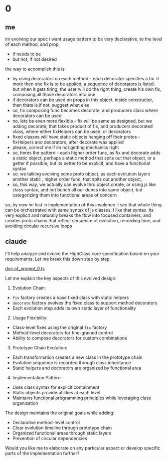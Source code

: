 # 0
## me
im evolving our spec
i want usage pattern to be very declarative, to the level of each method, and prop
- if needs to be
- but not, if not desired

the way to accomplish this is
- by using decorators on each method - each decorator specifies a fix. if more then one fix is to be applied,
a sequence of decorators is listed. but when it gets tiring, the user will do the right thing, create his own fix,
composing all those decorators into one
- if decorators can be used on props in this object, inside constructor, then thats is.if not, suggest what else
- so, fix composing func becomes decorate, and producers class where decorators can be used
- no, lets be even more flexible - fix will be same as designed, but we adding decorate, that takes product of fix,
and producers decorated class, where either fixHelpers can be used, or decorators
- fixed classes will have  static objects hanging off their protos - fixHelpers and decorators, 
after decorate was applied
- please, correct me if im not getting mechanics right
- so, heres the pattern - each higher order func, as fix and decorate adds a static object, perhaps a static method that spits out 
that object, or a getter if possible, but its better to be explicit, and have a functional syntax
- so, we talking evolving some proto object, as each evolution layers another static , nigher order func, 
that spits out another object, 
- so, this way, we actually can evolve thru object.create, or using js like class syntax, and not bunch all our duncs into same object, 
but categorizing them into functional areas of concern

so, by now im lost in implementation of this insolence. i see that whole thing can be orchestrated with same syntax of js classes.
I like that syntax. its very explicit and naturally breaks the flow into focused containers, and creates proto chains that reflect
sequence of evolution, recording time, and avoiding circular recursive loops

## claude
I'll help analyze and evolve the HighClass core specification based on your requirements. Let me break this down step by step.

[doc.of_prompt_0.ts](doc.of_prompt_0.ts)

Let me explain the key aspects of this evolved design:

1. Evolution Chain:
- `fix` factory creates a base fixed class with static helpers
- `decorate` factory evolves the fixed class to support method decorators
- Each evolution step adds its own static layer of functionality

2. Usage Flexibility:
- Class-level fixes using the original `fix` factory
- Method-level decorators for fine-grained control
- Ability to compose decorators for custom combinations

3. Prototype Chain Evolution:
- Each transformation creates a new class in the prototype chain
- Evolution sequence is recorded through class inheritance
- Static helpers and decorators are organized by functional area

4. Implementation Pattern:
- Uses class syntax for explicit containment
- Static objects provide utilities at each level
- Maintains functional programming principles while leveraging class organization

The design maintains the original goals while adding:
- Declarative method-level control
- Clear evolution timeline through prototype chain
- Organized functional areas through static layers
- Prevention of circular dependencies

Would you like me to elaborate on any particular aspect or develop specific parts of the implementation further?